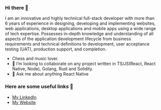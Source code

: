 ### Hi there 👋
I am an innovative and highly technical full-stack developer with more than 6 years of experience in designing, developing and implementing websites, web applications, desktop applications and mobile apps using a wide range of tech expertise. Possesses in-depth knowledge and understanding of all aspects of the application development lifecycle from business requirements and technical definitions to development, user acceptance testing (UAT), production support, and completion.

- Chess and music lover.
- 👯 I’m looking to collaborate on any project written in TS/JS(React, React Native, Node), Golang, Rust and Solidity.
- 💬 Ask me about anything React Native

### Here are some useful links 🎉
- [My LinkedIn](https://linkedIn.com/in/emmanuel-atawodi)
- [My Website](https://mrfibs.dev)
